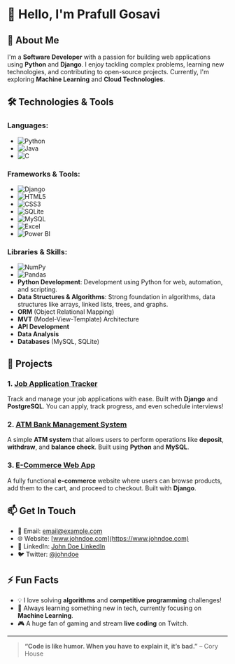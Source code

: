 # 👋 Hello, I'm Prafull Gosavi

## 🚀 About Me

I'm a **Software Developer** with a passion for building web applications using **Python** and **Django**. I enjoy tackling complex problems, learning new technologies, and contributing to open-source projects. Currently, I'm exploring **Machine Learning** and **Cloud Technologies**.

## 🛠️ Technologies & Tools

### **Languages**:
- ![Python](https://img.shields.io/badge/-Python-306998?style=flat-square&logo=python&logoColor=ffffff)
- ![Java](https://img.shields.io/badge/-Java-007396?style=flat-square&logo=java&logoColor=ffffff)
- ![C](https://img.shields.io/badge/-C-A8B9CC?style=flat-square&logo=c&logoColor=ffffff)

### **Frameworks & Tools**:
- ![Django](https://img.shields.io/badge/-Django-092E20?style=flat-square&logo=django&logoColor=ffffff)
- ![HTML5](https://img.shields.io/badge/-HTML5-E34F26?style=flat-square&logo=html5&logoColor=ffffff)
- ![CSS3](https://img.shields.io/badge/-CSS3-1572B6?style=flat-square&logo=css3&logoColor=ffffff)
- ![SQLite](https://img.shields.io/badge/-SQLite-003B57?style=flat-square&logo=sqlite&logoColor=ffffff)
- ![MySQL](https://img.shields.io/badge/-MySQL-4479A1?style=flat-square&logo=mysql&logoColor=ffffff)
- ![Excel](https://img.shields.io/badge/-Excel-217346?style=flat-square&logo=microsoft-office&logoColor=ffffff)
- ![Power BI](https://img.shields.io/badge/-Power%20BI-F2C811?style=flat-square&logo=powerbi&logoColor=ffffff)

### **Libraries & Skills**:
- ![NumPy](https://img.shields.io/badge/-NumPy-013243?style=flat-square&logo=numpy&logoColor=ffffff)
- ![Pandas](https://img.shields.io/badge/-Pandas-150458?style=flat-square&logo=pandas&logoColor=ffffff)
- **Python Development**: Development using Python for web, automation, and scripting.
- **Data Structures & Algorithms**: Strong foundation in algorithms, data structures like arrays, linked lists, trees, and graphs.
- **ORM** (Object Relational Mapping)
- **MVT** (Model-View-Template) Architecture
- **API Development**
- **Data Analysis**
- **Databases** (MySQL, SQLite)

## 💼 Projects

### 1. [Job Application Tracker](https://github.com/johndoe/job-application-tracker)
Track and manage your job applications with ease. Built with **Django** and **PostgreSQL**. You can apply, track progress, and even schedule interviews!

### 2. [ATM Bank Management System](https://github.com/johndoe/atm-bank-management)
A simple **ATM system** that allows users to perform operations like **deposit**, **withdraw**, and **balance check**. Built using **Python** and **MySQL**.

### 3. [E-Commerce Web App](https://github.com/johndoe/e-commerce)
A fully functional **e-commerce** website where users can browse products, add them to the cart, and proceed to checkout. Built with **Django**.

## 📫 Get In Touch

- 📧 Email: [email@example.com](mailto:email@example.com)
- 🌐 Website: [www.johndoe.com](https://www.johndoe.com)
- 💼 LinkedIn: [John Doe LinkedIn](https://www.linkedin.com/in/johndoe/)
- 🐦 Twitter: [@johndoe](https://twitter.com/johndoe)

## ⚡ Fun Facts

- 💡 I love solving **algorithms** and **competitive programming** challenges!
- 🌱 Always learning something new in tech, currently focusing on **Machine Learning**.
- 🎮 A huge fan of gaming and stream **live coding** on Twitch.

---

> **“Code is like humor. When you have to explain it, it’s bad.”** – Cory House
